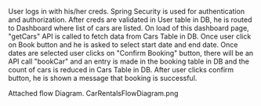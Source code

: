 User logs in with his/her creds. 
Spring Security is used for authentication and authorization. 
After creds are validated in User table in DB, he is routed to Dashboard where list of cars 
are listed. On load of this dashboard page, "getCars" API is called to fetch data from Cars Table in DB. 
Once user click on Book button and he is asked to select start date and end date. 
Once dates are selected user clicks on "Confirm Booking" button,
there will be an API call "bookCar" and an entry is made in the booking table in 
DB and the count of cars is reduced in Cars Table in DB. After user clicks confirm button,
he is shown a message that booking is successful.

Attached flow Diagram.
CarRentalsFlowDiagram.png
